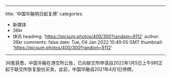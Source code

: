 
---
title: '中国华融明日起复牌'
categories: 
 - 新媒体
 - 36kr
 - 快讯
headimg: 'https://picsum.photos/400/300?random=9112'
author: 36kr
comments: false
date: Tue, 04 Jan 2022 10:49:05 GMT
thumbnail: 'https://picsum.photos/400/300?random=9112'
---

<div>   
36氪获悉，中国华融在港交所公告，已向联交所申请自2022年1月5日上午9时正起于联交所恢复股份买卖。此前，中国华融自2021年4月1日停牌。  
</div>
            